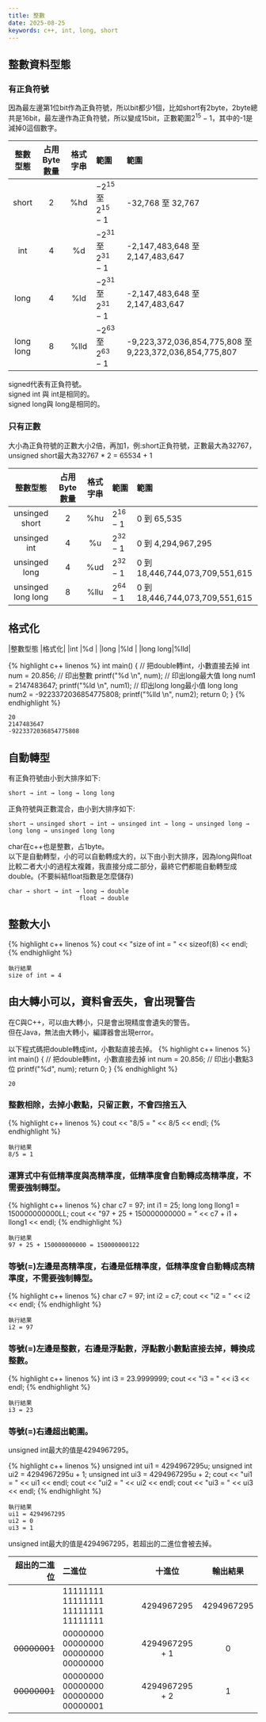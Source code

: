 ```yaml
---
title: 整數
date: 2025-08-25
keywords: c++, int, long, short
---
```

## 整數資料型態
### 有正負符號
因為最左邊第1位bit作為正負符號，所以bit都少1個，比如short有2byte，2byte總共是16bit，最左邊作為正負符號，所以變成15bit，正數範圍$2 ^{15} - 1$，其中的-1是減掉0這個數字。

|整數型態|占用Byte數量|格式字串|範圍|範圍
|:---:|:---:|:---:|:---|:---|
|short|2|%hd|$-2 ^{15}$ 至 $2 ^{15} - 1$|-32,768 至 32,767|
|int  |4|%d |$-2 ^{31}$ 至 $2 ^{31} - 1$|-2,147,483,648 至 2,147,483,647|
|long |4|%ld|$-2 ^{31}$ 至 $2 ^{31} - 1$|-2,147,483,648 至 2,147,483,647|
|long long |8|%lld|$-2 ^{63}$ 至$2 ^{63} - 1$|-9,223,372,036,854,775,808 至 9,223,372,036,854,775,807|

signed代表有正負符號。<br>
signed int 與 int是相同的。<br>
signed long與 long是相同的。<br> 

### 只有正數
大小為正負符號的正數大小2倍，再加1，例:short正負符號，正數最大為32767，unsigned short最大為32767 \* 2 = 65534 \+ 1 

|整數型態|占用Byte數量|格式字串|範圍|範圍|
|:---:|:---:|:---:|:---|:---|
|unsinged short|2|%hu|$2 ^{16} - 1$|0 到 65,535|
|unsinged int  |4|%u |$2 ^{32} - 1$|0 到 4,294,967,295|
|unsinged long |4|%ud|$2 ^{32} - 1$|0 到 18,446,744,073,709,551,615|
|unsinged long long |8|%llu|$2 ^{64} - 1$|0 到 18,446,744,073,709,551,615|

## 格式化

|整數型態  |格式化|
|int      |%d  |
|long     |%ld |
|long long|%lld|

{% highlight c++ linenos %}
int main() {
  // 把double轉int，小數直接去掉
  int num = 20.856;
  // 印出整數
  printf("%d \n", num);
  // 印出long最大值
  long num1 = 2147483647;
  printf("%ld \n", num1);
  // 印出long long最小值
  long long num2 = -9223372036854775808;
  printf("%lld \n", num2);
  return 0;
}
{% endhighlight %}
```
20 
2147483647 
-9223372036854775808 
```
## 自動轉型
有正負符號由小到大排序如下:<br>
```
short → int → long → long long
```

正負符號與正數混合，由小到大排序如下:<br>
```
short → unsinged short → int → unsinged int → long → unsinged long → long long → unsinged long long
```

char在c++也是整數，占1byte。<br>
以下是自動轉型，小的可以自動轉成大的，以下由小到大排序，因為long與float比較二者大小的過程太複雜，我直接分成二部分，最終它們都能自動轉型成double。(不要糾結float指數是怎麼儲存)<br>
```
char → short → int → long → double
                    float → double
```

## 整數大小
{% highlight c++ linenos %}
cout << "size of int = " << sizeof(8) << endl;
{% endhighlight %}
```
執行結果
size of int = 4
```

## 由大轉小可以，資料會丟失，會出現警告
在C與C++，可以由大轉小，只是會出現精度會遺失的警告。<br>
但在Java，無法由大轉小，編譯器會出現error。<br>

以下程式碼把double轉成int，小數點直接去掉。
{% highlight c++ linenos %}
int main() {
  // 把double轉int，小數直接去掉
  int num = 20.856;
  // 印出小數點3位
  printf("%d", num);
  return 0;
}
{% endhighlight %}
```
20
```

###  整數相除，去掉小數點，只留正數，不會四捨五入
{% highlight c++ linenos %}
cout << "8/5 = " << 8/5 << endl;
{% endhighlight %}
```
執行結果
8/5 = 1
```

### 運算式中有低精準度與高精準度，低精準度會自動轉成高精準度，不需要強制轉型。
{% highlight c++ linenos %}
char c7 = 97;
int i1 = 25;
long long llong1 = 150000000000LL;
cout << "97 + 25 + 150000000000 = " << c7 + i1 + llong1 << endl;
{% endhighlight %}
```
執行結果
97 + 25 + 150000000000 = 150000000122
```

### 等號(=)左邊是高精準度，右邊是低精準度，低精準度會自動轉成高精準度，不需要強制轉型。
{% highlight c++ linenos %}
char c7 = 97;
int i2 = c7;
cout << "i2 = " << i2 << endl;
{% endhighlight %}
```
執行結果
i2 = 97
```
### 等號(=)左邊是整數，右邊是浮點數，浮點數小數點直接去掉，轉換成整數。
{% highlight c++ linenos %}
int i3 = 23.9999999;
cout << "i3 = " << i3 << endl;
{% endhighlight %}
```
執行結果
i3 = 23
```

### 等號(=)右邊超出範圍。
unsigned int最大的值是4294967295。

{% highlight c++ linenos %}
unsigned int ui1 = 4294967295u;
unsigned int ui2 = 4294967295u + 1;
unsigned int ui3 = 4294967295u + 2;
cout << "ui1 = " << ui1 << endl;
cout << "ui2 = " << ui2 << endl;
cout << "ui3 = " << ui3 << endl;
{% endhighlight %}
```
執行結果
ui1 = 4294967295
ui2 = 0
ui3 = 1
```
unsigned int最大的值是4294967295，若超出的二進位會被去掉。

|超出的二進位|二進位|十進位|輸出結果|
|---:|:---|:---:|:---:|
||11111111 11111111 11111111 11111111|4294967295|4294967295|
|~~00000001~~|00000000 00000000 00000000 00000000|4294967295 + 1|0|
|~~00000001~~|00000000 00000000 00000000 00000001|4294967295 + 2|1|

